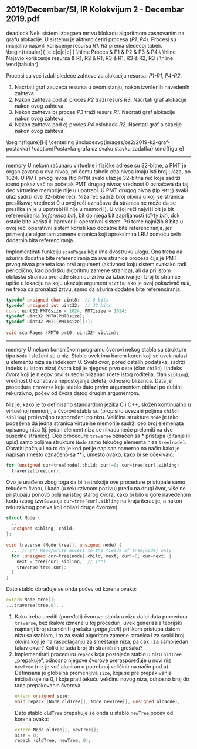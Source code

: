 2019/Decembar/SI, IR Kolokvijum 2 - Decembar 2019.pdf
--------------------------------------------------------------------------------
deadlock
Neki  sistem  izbegava  mrtvu  blokadu  algoritmom  zasnovanim  na  grafu  alokacije.  U  sistemu  je aktivno četiri  procesa  (*P1..P4*).  Procesi  su  inicijalno  najavili  korišćenje  resursa  *R1..R3*  prema sledećoj tabeli. 
\begin{tabular}{ |c|c|c|c|c| }
\hline
Proces & P1 & P2 & P3 & P4 \\
\hline
Najavio korišćenje resursa & R1, R2 & R1, R3 & R1, R3 & R2, R3 \\
\hline
\end{tabular}

Procesi su već izdali sledeće zahteve za alokaciju resursa: *P1-R1*, *P4-R2*.

1. Nacrtati graf zauzeća resursa u ovom stanju, nakon izvršenih navedenih zahteva.
2. Nakon zahteva pod a) proces *P2* traži resurs *R3*. Nacrtati graf alokacije nakon ovog zahteva. 
3. Nakon zahteva b) proces *P3* traži resurs *R1*. Nacrtati graf alokacije nakon ovog zahteva. 
4. Nakon zahteva pod c) proces *P4* oslobađa *R2*. Nacrtati graf alokacije nakon ovog zahteva. 

\begin{figure}[H]
  \centering
  \includesvg{images/os2/2019-k2-graf-postavka}
  \caption{Postavka grafa uz svaku stavku zadatka}
\end{figure}

--------------------------------------------------------------------------------
memory
U  nekom  računaru  virtuelne  i  fizičke  adrese  su  32-bitne,  a  PMT  je  organizovana  u  dva  nivoa,  pri  čemu tabele oba nivoa imaju isti broj ulaza, po 1024. U PMT prvog nivoa (tip `PMT0`) svaki ulaz je 32-bitna reč koja sadrži samo pokazivač na početak PMT drugog nivoa; vrednost 0 označava da taj deo virtuelne memorije nije u upotrebi. U PMT drugog nivoa (tip `PMT1`) svaki ulaz sadrži dve 32-bitne reči. Niža reč sadrži broj okvira u koji se stranica preslikava; vrednost 0 u ovoj reči označava da stranica ne može da se preslika (nije u upotrebi ili nije u memoriji). U višoj reči najviši bit je bit referenciranja  (*reference bit*),  bit  do  njega  bit  zaprljanosti  (*dirty bit*),  dok  ostale  bite  koristi  ili  hardver  ili  operativni  sistem.  Pri  tome  najnižih  8  bita  u  ovoj  reči  operativni  sistem  koristi  kao  dodatne  bite  referenciranja,  jer  primenjuje  algoritam  zamene  stranica  koji  aproksimira  LRU  pomoću ovih dodatnih bita referenciranja.

Implementirati  funkciju  `scanPages`  koja  ima  dvostruku  ulogu.  Ona  treba  da  ažurira  dodatne  bite  referenciranja za sve stranice procesa čija je PMT prvog nivoa preneta kao prvi argument (aktivnost koju  sistem  svakako  radi  periodično,  kao  podršku  algoritmu  zamene  stranica),  ali  da  pri  istom  obilasku  stranica  pronađe  stranicu-žrtvu  za  izbacivanje  i  broj  te  stranice  upiše  u  lokaciju  na  koju  ukazuje argument `victim`; ako je ovaj pokazivač *null*, ne treba da pronalazi žrtvu, samo da ažurira dodatne bite referenciranja.
```cpp
typedef unsigned char uint8;  // 8 bits 
typedef unsigned int uint32;  // 32 bits 
const uint32 PMT0size = 1024, PMT1size = 1024; 
typedef uint32 PMT0[PMT0size]; 
typedef uint32 PMT1[PMT1size][2]; 
 
void scanPages (PMT0 pmt0, uint32* victim); 
```
 
--------------------------------------------------------------------------------
memory
U  nekom  korisničkom  programu  čvorovi  nekog  stabla  su  strukture  tipa  `Node`  i  složeni  su  u  niz.  Stablo uvek ima barem koren koji se uvek nalazi u elementu niza sa indeksom 0. Svaki čvor, pored ostalih podataka, sadrži indeks (u istom nizu) čvora koji je njegovo prvo dete (član `child`) i indeks čvora koji je njegov prvi susedni blizanac (dete istog roditelja, član `sibling`); vrednost 0 označava nepostojanje  deteta,  odnosno  blizanca.  Data  je  procedura  `traverse`  koja  stablo  dato  prvim  argumentom obilazi po dubini, rekurzivno, počev od čvora datog drugim argumentom.

Niz je, kako je to definisano standardom jezika C i C++, složen kontinualno u virtuelnoj memoriji, a čvorovi  stabla  su  (propisno  uvezani  poljima  `child`  i  `sibling`)  proizvoljno  raspoređeni  po  nizu.  Veličina  strukture  `Node`  je  tako  podešena  da  jedna  stranica  virtuelne  memorije  sadrži  ceo  broj  elemenata opisanog niza (tj. jedan element niza se nikada neće prelomiti na dve susedne stranice). Deo procedure `traverse` označen sa * pristupa (čitanje ili upis) samo poljima strukture `Node` samo tekućeg  elementa  niza  `tree[node]`.  Obratiti  pažnju  i  na  to  da  je  kod  petlje  napisan  namerno  na  način kako je napisan (mesto označeno sa **), umesto ovako, kako bi se očekivalo:
```cpp
for (unsigned cur=tree[node].child; cur!=0; cur=tree[cur].sibling) 
  traverse(tree,cur);
```
Ovo je urađeno zbog toga da bi instrukcije ove procedure pristupale samo tekućem čvoru, i kada (u rekurzivnom  pozivu)  pređu  na  drugi  čvor,  više  ne  pristupaju  ponovo  poljima  istog  starog  čvora, kako bi bilo u gore navedenom kodu (zbog izvršavanja `cur=tree[cur].sibling` na kraju iteracije, a nakon rekurzivnog poziva koji obilazi druge čvorove). 
```cpp
struct Node { 
  ... 
  unsigned sibling, child; 
}; 
 
void traverse (Node tree[], unsigned node) { 
  ... // (*) Read/write access to the fields of tree[node] only 
  for (unsigned cur=tree[node].child, next; cur!=0; cur=next) { 
    next = tree[cur].sibling;  // (**) 
    traverse(tree,cur); 
  } 
}
```
Dato stablo obrađuje se onda počev od korena ovako:
```cpp
extern Node tree[]; 
...traverse(tree,0)...
```

1. Kako  treba  urediti  (poređati) čvorove  stabla  u  nizu  da  bi  data  procedura  `traverse`,  bez ikakve  izmene  u  toj  proceduri,  uvek  generisala  teorijski  najmanji  broj  straničnih  grešaka  (*page fault*)  prilikom  pristupa  datom  nizu  sa  stablom,  i  to  za  svaki  algoritam  zamene  stranica  i  za  svaki  broj okvira koji je na raspolaganju za smeštanje niza, pa čak i za samo jedan takav okvir? Koliki je tada broj tih straničnih grešaka? 
2. Implementirati    proceduru    `repack`  koja  postojeće  stablo  u  nizu  `oldTree`  „prepakuje“,  odnosno  njegove  čvorove  preraspoređuje  u  novi  niz  `newTree`  (niz  je  već  alociran  u  potrebnoj  veličini)  na  način  pod  a).  Definisana  je  globalna  promenljiva  `size`,  koja  se  pre  prepakivanja  inicijalizuje  na  0,  i  koja  prati  tekuću  veličinu  novog  niza,  odnosno  broj  do  tada  prepakovanih  čvorova. 
   ```cpp
   extern unsigned size; 
   void repack (Node oldTree[], Node newTree[], unsigned oldNode);
   ```
   Dato stablo `oldTree` prepakuje se onda u stablo `newTree` počev od korena ovako:
   ```cpp
   extern Node oldree[], newTree[]; 
   size = 0; 
   repack (oldTree, newTree, 0); 
   ```
